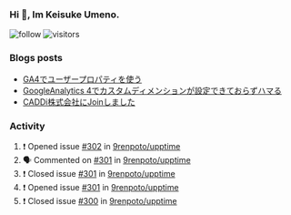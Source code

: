 ### Hi 👋, Im Keisuke Umeno.

<!--
**9renpoto/9renpoto** is a ✨ _special_ ✨ repository because its `README.md` (this file) appears on your GitHub profile.

Here are some ideas to get you started:

- 🔭 I’m currently working on ...
- 🌱 I’m currently learning ...
- 👯 I’m looking to collaborate on ...
- 🤔 I’m looking for help with ...
- 💬 Ask me about ...
- 📫 How to reach me: ...
- 😄 Pronouns: ...
- ⚡ Fun fact: ...
-->

![follow](https://img.shields.io/github/followers/9renpoto?label=Follow&style=social)
![visitors](https://komarev.com/ghpvc/?username=9renpoto&label=Profile%20views&color=0e75b6&style=flat)

### Blogs posts

<!-- BLOG-POST-LIST:START -->
- [GA4でユーザープロパティを使う](https://9renpoto.dev/2021/02/21/google-analytics-4-user-properties/)
- [GoogleAnalytics 4でカスタムディメンションが設定できておらずハマる](https://9renpoto.dev/2021/02/13/google-analytics-4/)
- [CADDi株式会社にJoinしました](https://9renpoto.dev/2020/12/05/join/)
<!-- BLOG-POST-LIST:END -->

### Activity

<!--START_SECTION:activity-->
1. ❗️ Opened issue [#302](https://github.com/9renpoto/upptime/issues/302) in [9renpoto/upptime](https://github.com/9renpoto/upptime)
2. 🗣 Commented on [#301](https://github.com/9renpoto/upptime/issues/301) in [9renpoto/upptime](https://github.com/9renpoto/upptime)
3. ❗️ Closed issue [#301](https://github.com/9renpoto/upptime/issues/301) in [9renpoto/upptime](https://github.com/9renpoto/upptime)
4. ❗️ Opened issue [#301](https://github.com/9renpoto/upptime/issues/301) in [9renpoto/upptime](https://github.com/9renpoto/upptime)
5. ❗️ Closed issue [#300](https://github.com/9renpoto/upptime/issues/300) in [9renpoto/upptime](https://github.com/9renpoto/upptime)
<!--END_SECTION:activity-->

<!--START_SECTION:waka-->
<!--END_SECTION:waka-->
